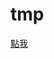 # tmp

[點我](https://docs.google.com/presentation/d/1qLQD3wXjwRyIL1sNYkpyr1v5SD9PjRqExreAKqIhrBI/edit#slide=id.p)